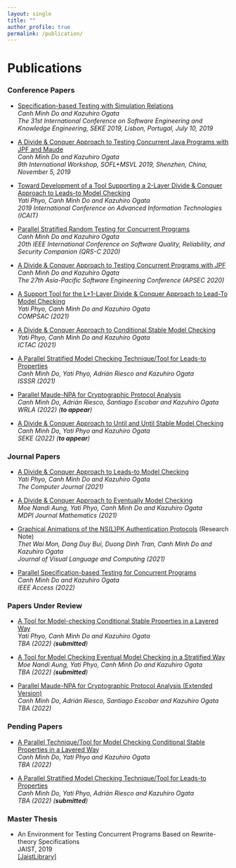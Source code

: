 ```yaml
---
layout: single
title: ""
author_profile: true
permalink: /publication/
---
```

# Publications
### Conference Papers
* [Specification-based Testing with Simulation Relations](http://ksiresearch.org/seke/seke19paper/seke19paper_27.pdf) <br/>
    _Canh Minh Do and Kazuhiro Ogata_<br/>
    _The 31st International Conference on Software Engineering and Knowledge Engineering, SEKE 2019, Lisbon, Portugal, July 10, 2019_<br/>

* [A Divide & Conquer Approach to Testing Concurrent Java Programs with JPF and Maude](https://link.springer.com/chapter/10.1007/978-3-030-41418-4_4)<br/>
    _Canh Minh Do and Kazuhiro Ogata_<br/>
    _9th International Workshop, SOFL+MSVL 2019, Shenzhen, China, November 5, 2019_

* [Toward Development of a Tool Supporting a 2-Layer Divide & Conquer Approach to Leads-to Model Checking](https://ieeexplore.ieee.org/abstract/document/8920978)<br/>
    _Yati Phyo, Canh Minh Do and Kazuhiro Ogata_<br/>
    _2019 International Conference on Advanced Information Technologies (ICAIT)_

* [Parallel Stratified Random Testing for Concurrent Programs](https://ieeexplore.ieee.org/document/9282690) <br/>
    _Canh Minh Do and Kazuhiro Ogata_<br/>
    _20th IEEE International Conference on Software Quality, Reliability, and Security Companion (QRS-C 2020)_

* [A Divide & Conquer Approach to Testing Concurrent Programs with JPF](https://ieeexplore.ieee.org/abstract/document/9359254) <br/>
    _Canh Minh Do and Kazuhiro Ogata_<br/>
    _The 27th Asia-Pacific Software Engineering Conference (APSEC 2020)_

* [A Support Tool for the L+1-Layer Divide & Conquer Approach to Lead-To Model Checking](https://ieeexplore.ieee.org/document/9529394) <br/>
    _Yati Phyo, Canh Minh Do and Kazuhiro Ogata_<br/>
    _COMPSAC (2021)_

* [A Divide & Conquer Approach to Conditional Stable Model Checking](https://link.springer.com/chapter/10.1007/978-3-030-85315-0_7) <br/>
    _Yati Phyo, Canh Minh Do and Kazuhiro Ogata_<br/>
    _ICTAC (2021)_

* [A Parallel Stratified Model Checking Technique/Tool for Leads-to Properties](https://ieeexplore.ieee.org/document/9626419) <br/>
    _Canh Minh Do, Yati Phyo, Adrián Riesco and Kazuhiro Ogata_<br/>
    _ISSSR (2021)_

* [Parallel Maude-NPA for Cryptographic Protocol Analysis](#) <br/>
    _Canh Minh Do, Adrián Riesco, Santiago Escobar and Kazuhiro Ogata_<br/>
    _WRLA (2022) (**to appear**)_

* [A Divide & Conquer Approach to Until and Until Stable Model Checking](#) <br/>
    _Canh Minh Do, Yati Phyo and Kazuhiro Ogata_<br/>
    _SEKE (2022) (**to appear**)_

### Journal Papers
* [A Divide & Conquer Approach to Leads-to Model Checking](https://academic.oup.com/comjnl/advance-article/doi/10.1093/comjnl/bxaa183/6125355) <br/>
    _Yati Phyo, Canh Minh Do and Kazuhiro Ogata_<br/>
    _The Computer Journal (2021)_

* [A Divide & Conquer Approach to Eventually Model Checking](https://www.mdpi.com/2227-7390/9/4/368/htm) <br/>
    _Moe Nandi Aung, Yati Phyo, Canh Minh Do and Kazuhiro Ogata_<br/>
    _MDPI Journal Mathematics (2021)_

* [Graphical Animations of the NS(L)PK Authentication Protocols](http://ksiresearch.org/jvlc/journal/JVLC2021N2/paper005.pdf) (Research Note)<br/>
    _Thet Wai Mon, Dang Duy Bui, Duong Dinh Tran, Canh Minh Do and Kazuhiro Ogata_<br/>
    _Journal of Visual Language and Computing (2021)_

* [Parallel Specification-based Testing for Concurrent Programs](https://doi.org/10.1109/ACCESS.2022.3155629) <br/>
    _Canh Minh Do and Kazuhiro Ogata_<br/>
    _IEEE Access (2022)_

### Papers Under Review

* [A Tool for Model-checking Conditional Stable Properties in a Layered Way](#) <br/>
    _Yati Phyo, Canh Minh Do and Kazuhiro Ogata_<br/>
    _TBA (2022) (**submitted**)_

* [A Tool for Model Checking Eventual Model Checking in a Stratified Way](#) <br/>
    _Moe Nandi Aung, Yati Phyo, Canh Minh Do and Kazuhiro Ogata_<br/>
    _TBA (2022) (**submitted**)_

* [Parallel Maude-NPA for Cryptographic Protocol Analysis (Extended Version)](#) <br/>
    _Canh Minh Do, Adrián Riesco, Santiago Escobar and Kazuhiro Ogata_<br/>
    _TBA (2022)_

### Pending Papers
* [A Parallel Technique/Tool for Model Checking Conditional Stable Properties in a Layered Way](#) <br/>
    _Canh Minh Do, Yati Phyo and Kazuhiro Ogata_<br/>
    _TBA (2022)_

* [A Parallel Stratified Model Checking Technique/Tool for Leads-to Properties](#) <br/>
    _Canh Minh Do, Yati Phyo, Adrián Riesco and Kazuhiro Ogata_<br/>
    _TBA (2022) (**submitted**)_

### Master Thesis
* An Environment for Testing Concurrent Programs Based on Rewrite-theory Specifications<br/>
    JAIST, 2019<br/>
    [[JaistLibrary]](https://dspace.jaist.ac.jp/dspace/handle/10119/17563)